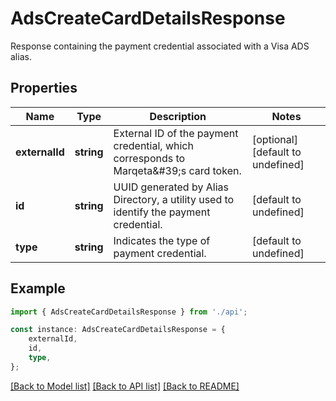 # AdsCreateCardDetailsResponse

Response containing the payment credential associated with a Visa ADS alias.

## Properties

Name | Type | Description | Notes
------------ | ------------- | ------------- | -------------
**externalId** | **string** | External ID of the payment credential, which corresponds to Marqeta\&#39;s card token. | [optional] [default to undefined]
**id** | **string** | UUID generated by Alias Directory, a utility used to identify the payment credential. | [default to undefined]
**type** | **string** | Indicates the type of payment credential. | [default to undefined]

## Example

```typescript
import { AdsCreateCardDetailsResponse } from './api';

const instance: AdsCreateCardDetailsResponse = {
    externalId,
    id,
    type,
};
```

[[Back to Model list]](../README.md#documentation-for-models) [[Back to API list]](../README.md#documentation-for-api-endpoints) [[Back to README]](../README.md)
